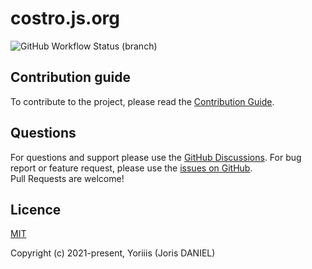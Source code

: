 # costro.js.org

![GitHub Workflow Status (branch)](https://img.shields.io/github/actions/workflow/status/costrojs/costrojs.github.io/ci.yml?branch=main&style=for-the-badge)

## Contribution guide

To contribute to the project, please read the [Contribution Guide](https://github.com/costrojs/costrojs.github.io/blob/main/CONTRIBUTING.md).

## Questions

For questions and support please use the [GitHub Discussions](https://github.com/costrojs/costro/discussions). For bug report or feature request, please use the [issues on GitHub](https://github.com/costrojs/costro/issues).<br />Pull Requests are welcome!

## Licence

[MIT](https://opensource.org/licenses/MIT)

Copyright (c) 2021-present, Yoriiis (Joris DANIEL)
